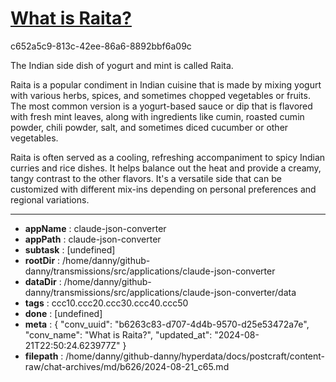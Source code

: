 # [What is Raita?](https://claude.ai/chat/b6263c83-d707-4d4b-9570-d25e53472a7e)

c652a5c9-813c-42ee-86a6-8892bbf6a09c

 The Indian side dish of yogurt and mint is called Raita.

Raita is a popular condiment in Indian cuisine that is made by mixing yogurt with various herbs, spices, and sometimes chopped vegetables or fruits. The most common version is a yogurt-based sauce or dip that is flavored with fresh mint leaves, along with ingredients like cumin, roasted cumin powder, chili powder, salt, and sometimes diced cucumber or other vegetables.

Raita is often served as a cooling, refreshing accompaniment to spicy Indian curries and rice dishes. It helps balance out the heat and provide a creamy, tangy contrast to the other flavors. It's a versatile side that can be customized with different mix-ins depending on personal preferences and regional variations.

---

* **appName** : claude-json-converter
* **appPath** : claude-json-converter
* **subtask** : [undefined]
* **rootDir** : /home/danny/github-danny/transmissions/src/applications/claude-json-converter
* **dataDir** : /home/danny/github-danny/transmissions/src/applications/claude-json-converter/data
* **tags** : ccc10.ccc20.ccc30.ccc40.ccc50
* **done** : [undefined]
* **meta** : {
  "conv_uuid": "b6263c83-d707-4d4b-9570-d25e53472a7e",
  "conv_name": "What is Raita?",
  "updated_at": "2024-08-21T22:50:24.623977Z"
}
* **filepath** : /home/danny/github-danny/hyperdata/docs/postcraft/content-raw/chat-archives/md/b626/2024-08-21_c65.md